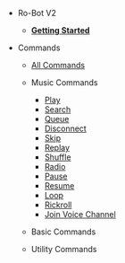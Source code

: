 <!-- docs/_sidebar.md -->


* Ro-Bot V2
    * [**Getting Started**](/commands/index)

* Commands
    * [All Commands](/commands/allcommands/index)

    * Music Commands
        * [Play](/commands/musiccommands/play)
        * [Search](/commands/musiccommands/search)
        * [Queue](/commands/musiccommands/queue)
        * [Disconnect](/commands/musiccommands/dc)
        * [Skip](/commands/musiccommands/skip)
        * [Replay](/commands/musiccommands/replay)
        * [Shuffle](/commands/musiccommands/shuffle)
        * [Radio](/commands/musiccommands/radio)
        * [Pause](/commands/musiccommands/pause)
        * [Resume](/commands/musiccommands/resume)
        * [Loop](/commands/musiccommands/loop)
        * [Rickroll](/commands/musiccommands/rickroll)
        * [Join Voice Channel](/commands/musiccommands/joinvc)

    * Basic Commands
    * Utility Commands

